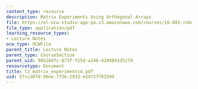 ```yaml
---
content_type: resource
description: Matrix Experiments Using Orthogonal Arrays
file: https://ol-ocw-studio-app-qa.s3.amazonaws.com/courses/16-881-robust-system-design-summer-1998/57cca07d96ee7f3b2933e24727761594_l3_matrix_experiments4.pdf
file_type: application/pdf
learning_resource_types:
- Lecture Notes
ocw_type: OCWFile
parent_title: Lecture Notes
parent_type: CourseSection
parent_uid: 98b160fc-873f-f25d-a146-4204891d5279
resourcetype: Document
title: l3_matrix_experiments4.pdf
uid: 57cca07d-96ee-7f3b-2933-e24727761594
---
```

